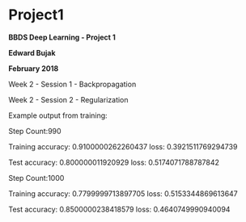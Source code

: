 # Project1
**BBDS Deep Learning - Project 1**

**Edward Bujak**

**February 2018**

Week 2 - Session 1 - Backpropagation

Week 2 - Session 2 - Regularization

Example output from training:

Step Count:990

Training accuracy: 0.9100000262260437 loss: 0.3921511769294739

Test accuracy: 0.800000011920929 loss: 0.5174071788787842

Step Count:1000

Training accuracy: 0.7799999713897705 loss: 0.5153344869613647

Test accuracy: 0.8500000238418579 loss: 0.4640749990940094

